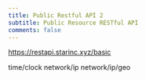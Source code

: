 ```yaml
---
title: Public Restful API 2
subtitle: Public Resource RESTful API
comments: false
---
```

https://restapi.starinc.xyz/basic

time/clock
network/ip
network/ip/geo
